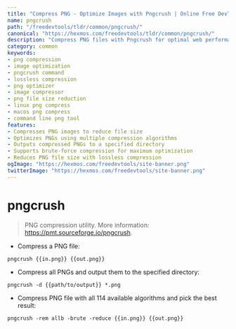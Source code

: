 ```yaml
---
title: "Compress PNG - Optimize Images with Pngcrush | Online Free DevTools by Hexmos"
name: pngcrush
path: "/freedevtools/tldr/common/pngcrush/"
canonical: "https://hexmos.com/freedevtools/tldr/common/pngcrush/"
description: "Compress PNG files with Pngcrush for optimal web performance. Reduce image size and improve website loading speed. Free online tool, no registration required."
category: common
keywords:
- png compression
- image optimization
- pngcrush command
- lossless compression
- png optimizer
- image compressor
- png file size reduction
- linux png compress
- macos png compress
- command line png tool
features:
- Compresses PNG images to reduce file size
- Optimizes PNGs using multiple compression algorithms
- Outputs compressed PNGs to a specified directory
- Supports brute-force compression for maximum optimization
- Reduces PNG file size with lossless compression
ogImage: "https://hexmos.com/freedevtools/site-banner.png"
twitterImage: "https://hexmos.com/freedevtools/site-banner.png"
---
```


# pngcrush

> PNG compression utility.
> More information: <https://pmt.sourceforge.io/pngcrush>.

- Compress a PNG file:

`pngcrush {{in.png}} {{out.png}}`

- Compress all PNGs and output them to the specified directory:

`pngcrush -d {{path/to/output}} *.png`

- Compress PNG file with all 114 available algorithms and pick the best result:

`pngcrush -rem allb -brute -reduce {{in.png}} {{out.png}}`
